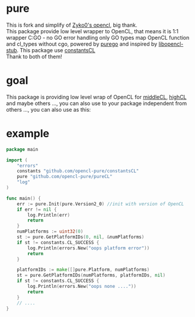 # pure
This is fork and simplify of [Zyko0's opencl](https://github.com/Zyko0/go-opencl), big thank. <br> 
This package provide low level wrapper to OpenCL,
that means it is 1:1 wrapper C:GO - no GO error handling
only GO types map OpenCL function and cl_types without cgo, powered by
[purego](https://github.com/ebitengine/purego) and inspired by [libopencl-stub](https://github.com/krrishnarraj/libopencl-stub). 
This package use [constantsCL](github.com/opencl-pure/constantsCL) <br>
Thank to both of them!
# goal
This package is providing low level wrap of OpenCL for 
[middleCL](https://github.com/opencl-pure/middleCL), [highCL](https://github.com/opencl-pure/highCL) 
and maybe others ..., 
you can also use to your package independent from others ..., you can also use as this:
# example
```go
package main

import (
	"errors"
	constants "github.com/opencl-pure/constantsCL"
	pure "github.com/opencl-pure/pureCL"
	"log"
)

func main() {
	err := pure.Init(pure.Version2_0) //init with version of OpenCL
	if err != nil {
		log.Println(err)
		return
	}
	numPlatforms := uint32(0)
	st := pure.GetPlatformIDs(0, nil, &numPlatforms)
	if st != constants.CL_SUCCESS {
		log.Println(errors.New("oops platform error"))
		return
	}

	platformIDs := make([]pure.Platform, numPlatforms)
	st = pure.GetPlatformIDs(numPlatforms, platformIDs, nil)
	if st != constants.CL_SUCCESS {
		log.Println(errors.New("oops none ...."))
		return
	}
	// ....
}    
```
